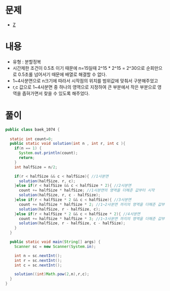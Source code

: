 # 문제
* [Z](https://www.acmicpc.net/problem/1074)

# 내용
* 유형 : 분할정복
* 시간제한 조건이 0.5초 이기 때문에 n=15일때 2^15 * 2^15 = 2^30으로 순회만으로 0.5초롤 넘어서기 때문에 배열로 해결할 수 없다.
* 1~4사분면으로 n크기에 따라서 시작점의 위치를 범위값에 맞춰서 구분해주었고
* r,c 값으로 1~4사분면 중 하나의 영역으로 지정하여 큰 부분에서 작은 부분으로 영역을 좁혀가면서 찾을 수 있도록 해주었다.


# 풀이
```java
public class baek_1074 {
  
  static int count=0;
  public static void solution(int n , int r, int c ){
    if(n == 1) {
      System.out.println(count);
      return;
    }
    int halfSize = n/2;

    if(r < halfSize && c < halfSize){ //1사분면
      solution(halfSize, r, c);
    }else if(r < halfSize && c < halfSize * 2){ //2사분면
      count += halfSize * halfSize; //1사분면의 영역을 더해준 값부터 시작 
      solution(halfSize, r, c - halfSize);
    }else if(r < halfSize * 2 && c < halfSize){ //3사분면
      count += halfSize * halfSize * 2; //1~2사분면 까지의 영역을 더해준 값부터 시작
      solution(halfSize, r - halfSize, c);
    }else if(r < halfSize * 2 && c < halfSize * 2){ //4사분면
      count += halfSize * halfSize * 3; //1~3사분면 까지의 영역을 더해준 값부터 시작
      solution(halfSize, r - halfSize, c - halfSize);
    }
  }

  public static void main(String[] args) {
    Scanner sc = new Scanner(System.in);

    int n = sc.nextInt();
    int r = sc.nextInt();
    int c = sc.nextInt();

    solution((int)Math.pow(2,n),r,c);
  }
}



```